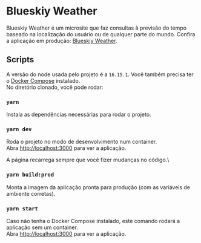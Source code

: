 # Blueskiy Weather

Blueskiy Weather é um microsite que faz consultas à previsão do tempo baseado na localização do usuário ou de qualquer parte do mundo. Confira a aplicação em produção: [Blueskiy Weather](https://testweather.jollyforest-a1557b90.canadacentral.azurecontainerapps.io/).

## Scripts

A versão do node usada pelo projeto é a `16.15.1`. Você também precisa ter o [Docker Compose](https://docs.docker.com/compose/install/) instalado.\
No diretório clonado, você pode rodar:

### `yarn`

Instala as dependências necessárias para rodar o projeto.

### `yarn dev`

Roda o projeto no modo de desenvolvimento num container.\
Abra [http://localhost:3000](http://localhost:3000) para ver a aplicação.

A página recarrega sempre que você fizer mudanças no código.\

### `yarn build:prod`

Monta a imagem da aplicação pronta para produção (com as variáveis de ambiente corretas).

### `yarn start`

Caso não tenha o Docker Compose instalado, este comando rodará a aplicação sem um container.\
Abra [http://localhost:3000](http://localhost:3000) para ver a aplicação.